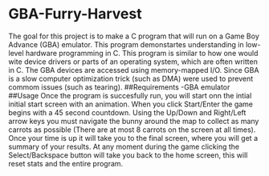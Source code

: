 # GBA-Furry-Harvest
The goal for this project is to make a C program that will run on a Game Boy Advance (GBA) emulator. This program demonstartes understanding in low-level hardware programming in C. This program is similar to how one would wite device drivers or parts of an operating system, which are often written in C. The GBA devices are accessed using memory-mapped I/O. Since GBA is a slow computer optimization trick (such as DMA) were used to prevent commom issues (such as tearing).
##Requirements
-GBA emulator
##Usage
Once the program is succesfully run, you will start onn the intial initial start screen with an animation. When you click Start/Enter the game begins with a 45 second countdown. Using the Up/Down and Right/Left arrow keys you must navigate the bunny around the map to collect as many carrots as possible (There are at most 8 carrots on the screen at all times). Once your time is up it will take you to the final screen, where you will get a summary of your results. At any moment during the game clicking the Select/Backspace button will take you back to the home screen, this will reset stats and the entire program.
